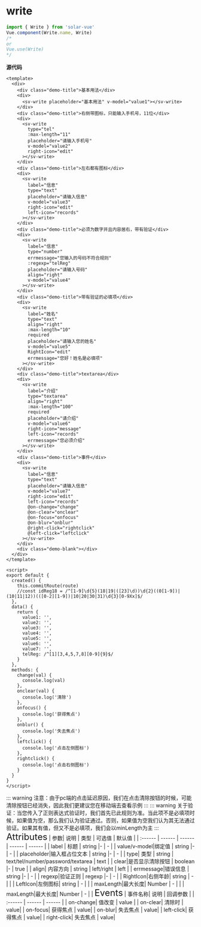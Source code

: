 # write

```javascript
import { Write } from 'solar-vue'
Vue.component(Write.name, Write)
/*
or
Vue.use(Write)
*/
```

**源代码**

```vue
<template>
  <div>
    <div class="demo-title">基本用法</div>
    <div>
      <sv-write placeholder="基本用法" v-model="value1"></sv-write>
    </div>
    <div class="demo-title">右侧带图标，只能输入手机号，11位</div>
    <div>
      <sv-write
        type="tel"
        :max-length="11"
        placeholder="请输入手机号"
        v-model="value2"
        right-icon="edit"
      ></sv-write>
    </div>
    <div class="demo-title">左右都有图标</div>
    <div>
      <sv-write
        label="信息"
        type="text"
        placeholder="请输入信息"
        v-model="value3"
        right-icon="edit"
        left-icon="records"
      ></sv-write>
    </div>
    <div class="demo-title">必须为数字并且内容居右，带有验证</div>
    <div>
      <sv-write
        label="信息"
        type="number"
        errmessage="您输入的号码不符合规则"
        :regexp="telReg"
        placeholder="请输入号码"
        align="right"
        v-model="value4"
      ></sv-write>
    </div>
    <div class="demo-title">带有验证的必填项</div>
    <div>
      <sv-write
        label="姓名"
        type="text"
        align="right"
        :max-length="10"
        required
        placeholder="请输入您的姓名"
        v-model="value5"
        RightIcon="edit"
        errmessage="您好！姓名是必填项"
      ></sv-write>
    </div>
    <div class="demo-title">textarea</div>
    <div>
      <sv-write
        label="介绍"
        type="textarea"
        align="right"
        :max-length="100"
        required
        placeholder="请介绍"
        v-model="value6"
        right-icon="message"
        left-icon="records"
        errmessage="您必须介绍"
      ></sv-write>
    </div>
    <div class="demo-title">事件</div>
    <div>
      <sv-write
        label="信息"
        type="text"
        placeholder="请输入信息"
        v-model="value7"
        right-icon="edit"
        left-icon="records"
        @on-change="change"
        @on-clear="onclear"
        @on-focus="onfocus"
        @on-blur="onblur"
        @right-click="rightclick"
        @left-click="leftclick"
      ></sv-write>
    </div>
    <div class="demo-blank"></div>
  </div>
</template>

<script>
export default {
  created() {
    this.commitRoute(route)
    //const idReg18 = /^[1-9]\d{5}(18|19|([23]\d))\d{2}((0[1-9])|(10|11|12))(([0-2][1-9])|10|20|30|31)\d{3}[0-9Xx]$/
  },
  data() {
    return {
      value1: '',
      value2: '',
      value3: '',
      value4: '',
      value5: '',
      value6: '',
      value7: '',
      telReg: /^[1][3,4,5,7,8][0-9]{9}$/
    }
  },
  methods: {
    change(val) {
      console.log(val)
    },
    onclear(val) {
      console.log('清除')
    },
    onfocus() {
      console.log('获得焦点')
    },
    onblur() {
      console.log('失去焦点')
    },
    leftclick() {
      console.log('点击左侧图标')
    },
    rightclick() {
      console.log('点击右侧图标')
    }
  }
}
</script>
```

<ClientOnly>
::: warning
注意：由于pc端的点击延迟原因，我们在点击清除按钮的时候，可能清除按钮已经消失，因此我们更建议您在移动端去查看示例
:::
</ClientOnly>

<ClientOnly>
::: warning
关于验证：当您传入了正则表达式验证时，我们首先已此规则为准。当此项不是必填项时候，如果值为空，那么我们认为验证通过。否则，如果值为空我们认为其无法通过验证。如果其有值，但又不是必填项，我们会以minLength为主
:::
</ClientOnly>

<ClientOnly>
<font size=5>Attributes</font>
| 参数| 说明 | 类型 | 可选值 | 默认值 |
| :------ | ------ | ------ | ------ | ------ |
| label | 标题 | string |- | - |
| value/v-model|绑定值 | string |- | - |
| placeholder|输入框占位文本 | string |- | - |
| type| 类型 | string | text/tel/number/password/textarea | text |
| clear|是否显示清除按钮 | boolean |- | true |
| align| 内容方向 | string | left/right | left |
| errmessage|错误信息 | string |- | - |
| regexp|验证正则 | regexp |- | - |
| RightIcon|右侧年龄| string | - |  |
| LeftIcon|左侧图标| string | - |  |
| maxLength|最大长度| Number | - |  |
| maxLength|最大长度| Number | - |  |
<font size=5>Events</font>
| 事件名称| 说明 | 回调参数 |
| :------ | ------ | ------ |
| on-change| 值改变 | value |
| on-clear| 清除时 | value|
| on-focus| 获得焦点 | value|
| on-blur| 失去焦点 | value|
| left-click| 获得焦点 | value|
| right-click| 失去焦点 | value|
</ClientOnly>
